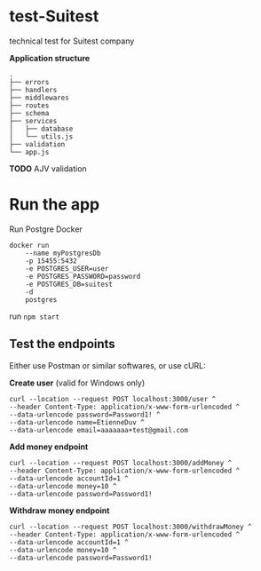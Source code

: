 # test-Suitest
technical test for Suitest company

**Application structure**
```
.
├── errors
├── handlers
├── middlewares
├── routes
├── schema
├── services
│   ├── database
│   └── utils.js
├── validation
└── app.js
``` 

**TODO**
AJV validation

# Run the app

Run Postgre Docker
```
docker run
    --name myPostgresDb
    -p 15455:5432
    -e POSTGRES_USER=user
    -e POSTGRES_PASSWORD=password
    -e POSTGRES_DB=suitest
    -d
    postgres
```

run `npm start`

## Test the endpoints

Either use Postman or similar softwares, or use cURL: 

**Create user** (valid for Windows only)
```
curl --location --request POST localhost:3000/user ^
--header Content-Type: application/x-www-form-urlencoded ^
--data-urlencode password=Password1! ^
--data-urlencode name=EtienneDuv ^
--data-urlencode email=aaaaaaa+test@gmail.com
```

**Add money endpoint**
```
curl --location --request POST localhost:3000/addMoney ^
--header Content-Type: application/x-www-form-urlencoded ^
--data-urlencode accountId=1 ^
--data-urlencode money=10 ^
--data-urlencode password=Password1!
```


**Withdraw money endpoint**
```
curl --location --request POST localhost:3000/withdrawMoney ^
--header Content-Type: application/x-www-form-urlencoded ^
--data-urlencode accountId=1 ^
--data-urlencode money=10 ^
--data-urlencode password=Password1!
```
